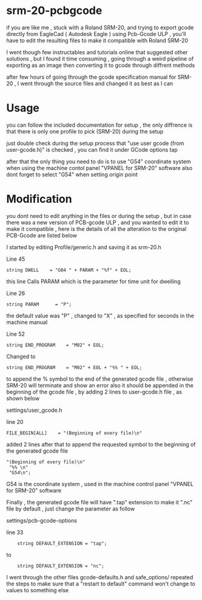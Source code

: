 # srm-20-pcbgcode

if you are like me , stuck with a Roland SRM-20, and trying to  export gcode directly from EagleCad ( Autodesk Eagle ) using Pcb-Gcode ULP , you'll have to edit the resulting files to make it compatible with Roland SRM-20

I went though few instructables and tutorials online that suggested other solutions , but I found it time consuming , going through a weird pipeline of exporting as an image then converting it to gcode through diffrent methods

after few hours of going through the gcode specification manual for SRM-20 , I went through the source files and changed it as best as I can

# Usage

you can follow the included documentation for setup , the only diffrence is that there is only one profile to pick (SRM-20) during the setup

just double check during the setup process that "use user gcode (from user-gcode.h)" is checked , you can find it under GCode options tap

after that the only thing you need to do is to use "G54" coordinate system when using the machine contol panel "VPANEL for SRM-20" software
also dont forget to select "G54" when setting origin point

# Modification

you dont need to edit anything in the files or during the setup , but in case there was a new version of PCB-gcode ULP , and you wanted to edit it to make it compatible , here is the details of all the alteration to the original PCB-Gcode are listed below

I started by editing
Profile/generic.h
and saving it as srm-20.h

Line 45

    string DWELL    = "G04 " + PARAM + "%f" + EOL;

this line Calls PARAM which is the parameter for time unit for dwelling

Line 26

    string PARAM      = "P";

the default value was "P" , changed to "X" , as specified for seconds in the machine manual

Line 52

    string END_PROGRAM    = "M02" + EOL;

Changed to 

    string END_PROGRAM    = "M02" + EOL + "%% " + EOL;

to append the % symbol to the end of the generated gcode file , otherwise SRM-20 will terminate and show an error
also it should be appended in the beginning of the gcode file , by adding 2 lines to user-gcode.h file , as shown below


settings/user_gcode.h

line 20

    FILE_BEGIN[ALL]    = "(Beginning of every file)\n"

added 2 lines after that to append the requested symbol to the beginning of the generated gcode file 

    "(Beginning of every file)\n"
     "%% \n"
     "G54\n";
           
 G54 is the coordinate system , used in the machine control panel "VPANEL for SRM-20" software
           
 Finally , the generated gcode file will have ".tap" extension
 to make it ".nc" file by default , just change the parameter as follow
 
 settings/pcb-gcode-options
 
 line 33
 
        string DEFAULT_EXTENSION = "tap";
 to
 
        string DEFAULT_EXTENSION = "nc";


I went through the other files
gcode-defaults.h and safe_options/
repeated the steps to make sure that a "restart to default" command won't change to values to something else
